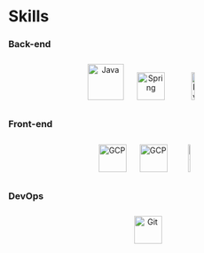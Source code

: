 # Skills

</div></td><td valign="top" width="33%">

### Back-end  
<div align="center">  
<img style="margin: 10px" src="https://www.vectorlogo.zone/logos/java/java-icon.svg" alt="Java" height="65" />  
<img style="margin: 10px" src="https://www.vectorlogo.zone/logos/springio/springio-icon.svg" alt="Spring" height="50" />  
<img style="margin: 10px" src="https://www.vectorlogo.zone/logos/mysql/mysql-official.svg" alt="MySQL" height="50" width="10.8%" />     
</div></td><td valign="top" width="33%">

### Front-end    
<div align="center">  
<img style="margin: 10px" src="https://www.vectorlogo.zone/logos/w3_html5/w3_html5-icon.svg" alt="GCP" height="50" />    
<img style="margin: 10px" src="https://www.vectorlogo.zone/logos/w3_css/w3_css-icon~old.svg" alt="GCP" height="50" />    
<img style="margin: 10px" src="https://www.vectorlogo.zone/logos/javascript/javascript-icon.svg" alt="GCP" height="50" width="6%" />    
</div></td><td valign="top" width="33%">  

### DevOps
<div align="center">
<img style="margin: 10px" src="https://www.vectorlogo.zone/logos/git-scm/git-scm-icon.svg" alt="Git" height="50" />
